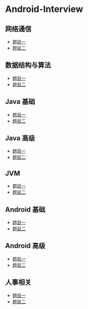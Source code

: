 # Android-Interview

## 网络通信

- [题目一]()
- [题目二]()

## 数据结构与算法

- [题目一]()
- [题目二]()

## Java 基础

- [题目一]()
- [题目二]()

## Java 高级

- [题目一]()
- [题目二]()

## JVM

- [题目一]()
- [题目二]()

## Android 基础

- [题目一]()
- [题目二]()

## Android 高级

- [题目一]()
- [题目二]()

## 人事相关

- [题目一]()
- [题目二]()